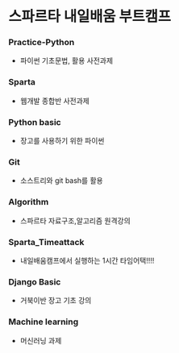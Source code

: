 # 스파르타 내일배움 부트캠프
### Practice-Python 
- 파이썬 기초문법, 활용 사전과제
### Sparta
- 웹개발 종합반 사전과제
### Python basic
- 장고를 사용하기 위한 파이썬
### Git
- 소스트리와 git bash를 활용
### Algorithm 
- 스파르타 자료구조,알고리즘 원격강의
### Sparta_Timeattack
- 내일배움캠프에서 실행하는 1시간 타임어택!!!!
### Django Basic
- 거북이반 장고 기초 강의
### Machine learning
- 머신러닝 과제